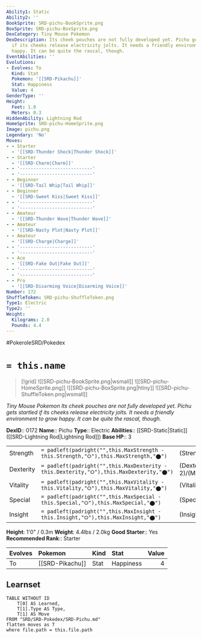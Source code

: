 ```yaml
---
Ability1: Static
Ability2: ''
BookSprite: SRD-pichu-BookSprite.png
BoxSprite: SRD-pichu-BoxSprite.png
DexCategory: Tiny Mouse Pokemon
DexDescription: Its cheek pouches are not fully developed yet. Pichu gets startled
  if its cheeks release electricity jolts. It needs a friendly environment to grow
  happy. It can be quite the rascal, though.
EventAbilities: ''
Evolutions:
- Evolves: To
  Kind: Stat
  Pokemon: '[[SRD-Pikachu]]'
  Stat: Happiness
  Value: 4
GenderType: ''
Height:
  Feet: 1.0
  Meters: 0.3
HiddenAbility: Lightning Rod
HomeSprite: SRD-pichu-HomeSprite.png
Image: pichu.png
Legendary: 'No'
Moves:
- - Starter
  - '[[SRD-Thunder Shock|Thunder Shock]]'
- - Starter
  - '[[SRD-Charm|Charm]]'
- - '---------------------------'
  - '---------------------------'
- - Beginner
  - '[[SRD-Tail Whip|Tail Whip]]'
- - Beginner
  - '[[SRD-Sweet Kiss|Sweet Kiss]]'
- - '---------------------------'
  - '---------------------------'
- - Amateur
  - '[[SRD-Thunder Wave|Thunder Wave]]'
- - Amateur
  - '[[SRD-Nasty Plot|Nasty Plot]]'
- - Amateur
  - '[[SRD-Charge|Charge]]'
- - '---------------------------'
  - '---------------------------'
- - Ace
  - '[[SRD-Fake Out|Fake Out]]'
- - '---------------------------'
  - '---------------------------'
- - Pro
  - '[[SRD-Disarming Voice|Disarming Voice]]'
Number: 172
ShuffleToken: SRD-pichu-ShuffleToken.png
Type1: Electric
Type2: ''
Weight:
  Kilograms: 2.0
  Pounds: 4.4
---
```


#PokeroleSRD/Pokedex

# `= this.name`

> [!grid]
> ![[SRD-pichu-BookSprite.png|wsmall]]
> ![[SRD-pichu-HomeSprite.png]]
> ![[SRD-pichu-BoxSprite.png|htiny]]
> ![[SRD-pichu-ShuffleToken.png|wsmall]]


*Tiny Mouse Pokemon*
*Its cheek pouches are not fully developed yet. Pichu gets startled if its cheeks release electricity jolts. It needs a friendly environment to grow happy. It can be quite the rascal, though.*

**DexID**:: 0172
**Name**:: Pichu
**Type**:: Electric
**Abilities**:: [[SRD-Static|Static]] ([[SRD-Lightning Rod|Lightning Rod]])
**Base HP**:: 3

|           |                                                                                        |                                          |
| --------- | -------------------------------------------------------------------------------------- | ---------------------------------------- |
| Strength  | `= padleft(padright("",this.MaxStrength - this.Strength,"⭘"),this.MaxStrength,"⬤")`    | (Strength::1)/(MaxStrength::3)   |
| Dexterity | `= padleft(padright("",this.MaxDexterity - this.Dexterity,"⭘"),this.MaxDexterity,"⬤")` | (Dexterity:: 2)/(MaxDexterity::4) |
| Vitality  | `= padleft(padright("",this.MaxVitality - this.Vitality,"⭘"),this.MaxVitality,"⬤")`    | (Vitality::1)/(MaxVitality::2)   |
| Special   | `= padleft(padright("",this.MaxSpecial - this.Special,"⭘"),this.MaxSpecial,"⬤")`       | (Special::1)/(MaxSpecial::3)     |
| Insight   | `= padleft(padright("",this.MaxInsight - this.Insight,"⭘"),this.MaxInsight,"⬤")`       | (Insight::1)/(MaxInsight::3)     |

**Height**: 1'0" / 0.3m
**Weight**: 4.4lbs / 2.0kg
**Good Starter**:: Yes
**Recommended Rank**:: Starter

| Evolves   | Pokemon         | Kind   | Stat      |   Value |
|:----------|:----------------|:-------|:----------|--------:|
| To        | [[SRD-Pikachu]] | Stat   | Happiness |       4 |

## Learnset

```dataview
TABLE WITHOUT ID
    T[0] AS Learned,
    T[1].Type AS Type,
    T[1] AS Move
FROM "SRD/SRD-Pokedex/SRD-Pichu.md"
flatten moves as T
where file.path = this.file.path
```
